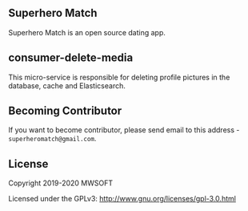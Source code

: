 ## Superhero Match
Superhero Match is an open source dating app.

## consumer-delete-media
This micro-service is responsible for deleting profile pictures in the database, cache and Elasticsearch. 

## Becoming Contributor
If you want to become contributor, please send email to this address - `superheromatch@gmail.com`.

## License
Copyright 2019-2020 MWSOFT

Licensed under the GPLv3: http://www.gnu.org/licenses/gpl-3.0.html